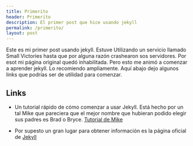 ```yaml
---
title: Primerito
header: Primerito
description: El primer post que hice usando jekyll
permalink: /primerito/
layout: post
---
```


Este es mi primer post usando jekyll. Estuve Utilizando un servicio llamado Small Victories hasta que por alguna razón crashearon sos servidores. Por esot mi página original quedó inhabilitada. Pero esto me animó a comenzar a aprender jekyll. Lo recomiendo ampliamente. Aquí abajo dejo algunos links que podrías ser de utilidad para comenzar.

## Links

* Un tutorial rápido de cómo comenzar a usar Jekyll. Está hecho por un tal Mike que pareciera que el mejor nombre que hubieran podido elegir sus padres es Brad o Bryce. [Tutorial de Mike](https://www.youtube.com/playlist?list=PLLAZ4kZ9dFpOPV5C5Ay0pHaa0RJFhcmcB)

* Por supesto un gran lugar para obtener información es la página oficial de [Jekyll](https://jekyllrb.com/)
